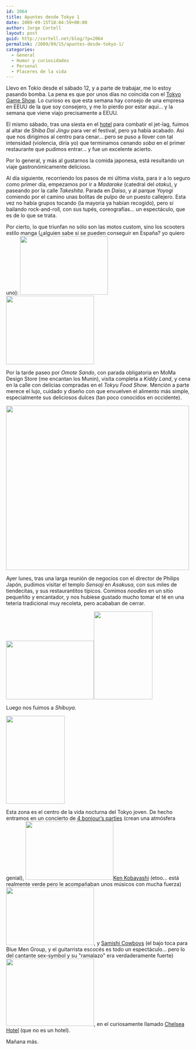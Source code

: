 ```yaml
---
id: 2064
title: Apuntes desde Tokyo 1
date: 2009-09-15T18:04:59+00:00
author: Jorge Cortell
layout: post
guid: http://cortell.net/blog/?p=2064
permalink: /2009/09/15/apuntes-desde-tokyo-1/
categories:
  - General
  - Humor y curiosidades
  - Personal
  - Placeres de la vida
---
```

Llevo en Tokio desde el sábado 12, y a parte de trabajar, me lo estoy pasando bomba. La pena es que por unos días no coincida con el <a title="http://expo.nikkeibp.co.jp/tgs/2009/en/" href="http://expo.nikkeibp.co.jp/tgs/2009/en/" target="_blank">Tokyo Game Show</a>. Lo curioso es que esta semana hay consejo de una empresa en EEUU de la que soy consejero, y me lo pierdo por estar aquí... y la semana que viene viajo precisamente a EEUU.

El mismo sábado, tras una siesta en el <a title="http://www.anaintercontinental-tokyo.jp/" href="http://www.anaintercontinental-tokyo.jp/" target="_blank">hotel</a> para combatir el jet-lag, fuimos al altar de _Shiba Dai Jingu_ para ver el festival, pero ya había acabado. Así que nos dirigimos al centro para cenar... pero se puso a llover con tal intensidad (violencia, diría yo) que terminamos cenando _soba_ en el primer restaurante que pudimos entrar... y fue un excelente acierto.

Por lo general, y más al gustarnos la comida japonesa, está resultando un viaje gastronómicamente delicioso.

Al día siguiente, recorriendo los pasos de mi última visita, para ir a lo seguro como primer día, empezamos por ir a _Madarake_ (catedral del _otaku_), y paseando por la calle _Takeshita_. Parada en _Daiso_, y al parque _Yoyogi_ comiendo por el camino unas bolitas de pulpo de un puesto callejero. Esta vez no había grupos tocando (la mayoría ya habían recogido), pero sí bailando rock-and-roll, con sus tupés, coreografías... un espectáculo, que es de lo que se trata.

Por cierto, lo que triunfan no sólo son las motos custom, sino los scooters estilo manga (¿alguien sabe si se pueden conseguir en España? yo quiero uno): <img class="alignnone" title="scooter manga" src="http://farm4.static.flickr.com/3433/3932986890_42b0a6ea07_m.jpg" alt="" width="240" height="160" /><img class="alignnone" title="otro scooter estilo manga" src="http://farm4.static.flickr.com/3484/3932219093_875a405270_m.jpg" alt="" width="240" height="187" />

Por la tarde paseo por _Omote Sando_, con parada obligatoria en MoMa Design Store (me encantan los Munin), visita completa a _Kiddy Land_, y cena en la calle con delicias compradas en el _Tokyu Food Show_. Mención a parte merece el lujo, cuidado y diseño con que envuelven el alimento más simple, especialmente sus deliciosos dulces (tan poco conocidos en occidente).

<img class="aligncenter" title="dulces" src="http://farm3.static.flickr.com/2501/3933024450_5346e7f848.jpg" alt="" width="500" height="449" />

Ayer lunes, tras una larga reunión de negocios con el director de Philips Japón, pudimos visitar el templo _Sensoji_ en _Asakusa_, con sus miles de tiendecitas, y sus restaurantitos típicos. Comimos _noodles_ en un sitio pequeñito y encantador, y nos hubiese gustado mucho tomar el té en una tetería tradicional muy recoleta, pero acababan de cerrar.

<img class="aligncenter" title="sensoji" src="http://farm3.static.flickr.com/2485/3932214691_fa0ff5ee69_m.jpg" alt="" width="240" height="160" /><img class="aligncenter" title="casa de te" src="http://farm3.static.flickr.com/2468/3932212537_d87c912755_m.jpg" alt="" width="160" height="240" />

Luego nos fuimos a _Shibuya_.

<img class="aligncenter" title="pachinko en shibuya" src="http://farm4.static.flickr.com/3526/3932204053_eddb9b443a_m.jpg" alt="" width="160" height="240" />

Esta zona es el centro de la vida nocturna del Tokyo joven. De hecho entramos en un concierto de <a title="http://www.lostinfound.com/4bon/" href="http://www.lostinfound.com/4bon/" target="_blank">4 bonjour‘s parties</a> (crean una atmósfera genial),  <img class="aligncenter" title="4 bonjours parties" src="http://farm4.static.flickr.com/3418/3933001594_40a8e92d94_m.jpg" alt="" width="240" height="160" /><a title="http://www.myspace.com/kenkobayashi" href="http://www.myspace.com/kenkobayashi" target="_blank">Ken Kobayashi</a> (etoo... está realmente verde pero le acompañaban unos músicos con mucha fuerza) <img class="alignnone" title="Ken Kobayashi" src="http://farm4.static.flickr.com/3536/3933004466_302ed7d450_m.jpg" alt="" width="240" height="158" />, y <a title="http://www.samishicowboys.com/Site/Welcome.html" href="http://www.samishicowboys.com/Site/Welcome.html" target="_blank">Samishi Cowboys</a> (el bajo toca para Blue Men Group, y el guitarrista escocés es todo un espectáculo... pero lo del cantante sex-symbol y su "ramalazo" era verdaderamente fuerte) <img class="alignnone" title="Shamishi Cowboys" src="http://farm3.static.flickr.com/2610/3933007256_e409474f91_m.jpg" alt="" width="240" height="184" />, en el curiosamente llamado <a title="http://www.chelseahotel.jp/" href="http://www.chelseahotel.jp/" target="_blank">Chelsea Hotel</a> (que no es un hotel).

Mañana más.